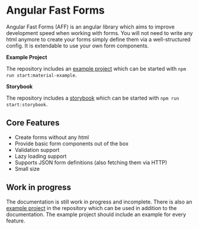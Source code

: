 # Angular Fast Forms

Angular Fast Forms (AFF) is an angular library which aims to improve development speed
when working with forms. You will not need to write any html anymore to create your forms
simply define them via a well-structured config. It is extendable to use your own
form components.

**Example Project**

The repository includes an [example project](https://github.com/Micky002/angular-fast-forms/tree/master/apps/material-example)
which can be started with `npm run start:material-example`.

**Storybook**

The repository includes a [storybook](https://github.com/Micky002/angular-fast-forms/tree/master/apps/storybook)
which can be started with `npm run start:storybook`.


## Core Features

* Create forms without any html
* Provide basic form components out of the box
* Validation support
* Lazy loading support
* Supports JSON form definitions (also fetching them via HTTP)
* Small size


## Work in progress

The documentation is still work in progress and incomplete. There is also an
[example project](https://github.com/Micky002/angular-fast-forms/tree/master/apps/material-example)
in the repository which can be used in addition to the documentation. 
The example project should include an example for every feature.
